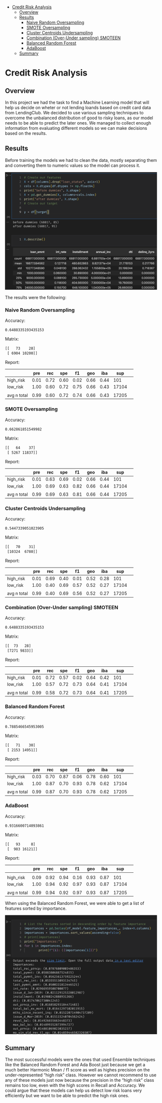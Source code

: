 - [Credit Risk Analysis](#orgbdc8bed)
  - [Overview](#orged769d0)
  - [Results](#org202e02e)
    - [Naive Random Oversampling](#org6e95d9e)
    - [SMOTE Oversampling](#orgafcc19a)
    - [Cluster Centroids Undersampling](#org2216991)
    - [Combination (Over-Under sampling) SMOTEEN](#org942b234)
    - [Balanced Random Forest](#org800bc27)
    - [AdaBoost](#org76d3848)
  - [Summary](#orgcb8d82e)



<a id="orgbdc8bed"></a>

# Credit Risk Analysis


<a id="orged769d0"></a>

## Overview

In this project we had the task to find a Machine Learning model that will help us decide on wheter or not lending loands based on credit card data from LendingClub. We decided to use various sampling techniques to overcome the unbalanced distribution of good to risky loans, as our model needs to be able to predict the later ones. We managed to collect enough information from evaluating different models so we can make decisions based on the results.


<a id="org202e02e"></a>

## Results

Before training the models we had to clean the data, mostly separating them and converting them to numeric values so the model can process it.

![img](./resources/_chall1.png)

The results were the following:


<a id="org6e95d9e"></a>

### Naive Random Oversampling

Accuracy:

    0.6488335193435153

Matrix:

    [[   73    28]
     [ 6904 10200]]

Report:

|             | pre  | rec  | spe  | f1   | geo  | iba  | sup   |  |
|----------- |---- |---- |---- |---- |---- |---- |----- |--- |
| high\_risk  | 0.01 | 0.72 | 0.60 | 0.02 | 0.66 | 0.44 | 101   |  |
| low\_risk   | 1.00 | 0.60 | 0.72 | 0.75 | 0.66 | 0.43 | 17104 |  |
|             |      |      |      |      |      |      |       |  |
| avg n total | 0.99 | 0.60 | 0.72 | 0.74 | 0.66 | 0.43 | 17205 |  |


<a id="orgafcc19a"></a>

### SMOTE Oversampling

Accuracy:

    0.662861851549982

Matrix:

    [[   64    37]
     [ 5267 11837]]

Report:

|             | pre  | rec  | spe  | f1   | geo  | iba  | sup   |  |
|----------- |---- |---- |---- |---- |---- |---- |----- |--- |
| high\_risk  | 0.01 | 0.63 | 0.69 | 0.02 | 0.66 | 0.44 | 101   |  |
| low\_risk   | 1.00 | 0.69 | 0.63 | 0.82 | 0.66 | 0.44 | 17104 |  |
|             |      |      |      |      |      |      |       |  |
| avg n total | 0.99 | 0.69 | 0.63 | 0.81 | 0.66 | 0.44 | 17205 |  |


<a id="org2216991"></a>

### Cluster Centroids Undersampling

Accuracy:

    0.5447339051023905

Matrix:

    [[   70    31]
     [10324  6780]]

Report:

|             | pre  | rec  | spe  | f1   | geo  | iba  | sup   |  |
|----------- |---- |---- |---- |---- |---- |---- |----- |--- |
| high\_risk  | 0.01 | 0.69 | 0.40 | 0.01 | 0.52 | 0.28 | 101   |  |
| low\_risk   | 1.00 | 0.40 | 0.69 | 0.57 | 0.52 | 0.27 | 17104 |  |
|             |      |      |      |      |      |      |       |  |
| avg n total | 0.99 | 0.40 | 0.69 | 0.56 | 0.52 | 0.27 | 17205 |  |


<a id="org942b234"></a>

### Combination (Over-Under sampling) SMOTEEN

Accuracy:

    0.6488335193435153

Matrix:

    [[  73   28]
     [7271 9833]]

Report:

|             | pre  | rec  | spe  | f1   | geo  | iba  | sup   |  |
|----------- |---- |---- |---- |---- |---- |---- |----- |--- |
| high\_risk  | 0.01 | 0.72 | 0.57 | 0.02 | 0.64 | 0.42 | 101   |  |
| low\_risk   | 1.00 | 0.57 | 0.72 | 0.73 | 0.64 | 0.41 | 17104 |  |
|             |      |      |      |      |      |      |       |  |
| avg n total | 0.99 | 0.58 | 0.72 | 0.73 | 0.64 | 0.41 | 17205 |  |


<a id="org800bc27"></a>

### Balanced Random Forest

Accuracy:

    0.7885466545953005

Matrix:

    [[   71    30]
     [ 2153 14951]]

Report:

|             | pre  | rec  | spe  | f1   | geo  | iba  | sup   |  |
|----------- |---- |---- |---- |---- |---- |---- |----- |--- |
| high\_risk  | 0.03 | 0.70 | 0.87 | 0.06 | 0.78 | 0.60 | 101   |  |
| low\_risk   | 1.00 | 0.87 | 0.70 | 0.93 | 0.78 | 0.62 | 17104 |  |
|             |      |      |      |      |      |      |       |  |
| avg n total | 0.99 | 0.87 | 0.70 | 0.93 | 0.78 | 0.62 | 17205 |  |


<a id="org76d3848"></a>

### AdaBoost

Accuracy:

    0.9316600714093861

Matrix:

    [[   93     8]
     [  983 16121]]

Report:

|             | pre  | rec  | spe  | f1   | geo  | iba  | sup   |  |
|----------- |---- |---- |---- |---- |---- |---- |----- |--- |
|             |      |      |      |      |      |      |       |  |
| high\_risk  | 0.09 | 0.92 | 0.94 | 0.16 | 0.93 | 0.87 | 101   |  |
| low\_risk   | 1.00 | 0.94 | 0.92 | 0.97 | 0.93 | 0.87 | 17104 |  |
|             |      |      |      |      |      |      |       |  |
| avg n total | 0.99 | 0.94 | 0.92 | 0.97 | 0.93 | 0.87 | 17205 |  |

When using the Balanced Random Forest, we were able to get a list of features sorted by importance.

![img](./resources/_chall2.png)


<a id="orgcb8d82e"></a>

## Summary

The most successful models were the ones that used Ensemble techniques like the Balanced Random Forest and Ada Boost just because we get a much better Harmonic Mean / f1 score as well as highes precision on the under-represented &ldquo;high risk&rdquo; class. However we cannot recommend to use any of these models just now because the precision in the &ldquo;high risk&rdquo; class remains too low, even with the high scores in Recall and Accuracy. We could argue that these models can help us detect low risk loans very efficiently but we want to be able to predict the high risk ones.
